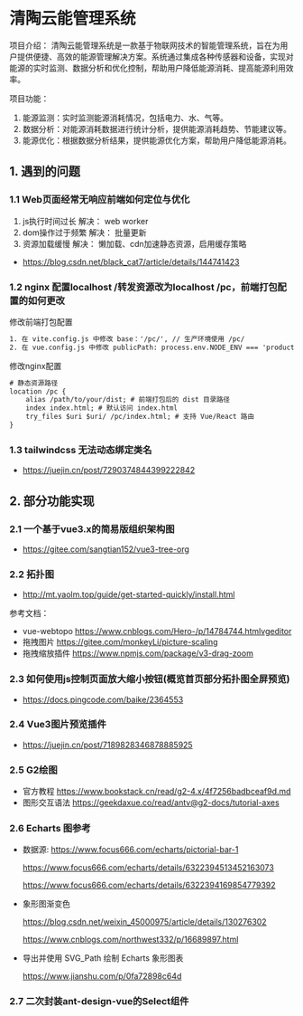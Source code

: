 # 清陶云能管理系统

项目介绍：
清陶云能管理系统是一款基于物联网技术的智能管理系统，旨在为用户提供便捷、高效的能源管理解决方案。系统通过集成各种传感器和设备，实现对能源的实时监测、数据分析和优化控制，帮助用户降低能源消耗、提高能源利用效率。

项目功能：

1. 能源监测：实时监测能源消耗情况，包括电力、水、气等。
2. 数据分析：对能源消耗数据进行统计分析，提供能源消耗趋势、节能建议等。
3. 能源优化：根据数据分析结果，提供能源优化方案，帮助用户降低能源消耗。

## 1. 遇到的问题

### 1.1 Web页面经常无响应前端如何定位与优化

1. js执行时间过长    解决： web worker
2. dom操作过于频繁  解决： 批量更新
3. 资源加载缓慢     解决： 懒加载、cdn加速静态资源，启用缓存策略

- <https://blog.csdn.net/black_cat7/article/details/144741423>

### 1.2 nginx 配置localhost /转发资源改为localhost /pc，前端打包配置的如何更改

修改前端打包配置

```txt
1. 在 vite.config.js 中修改 base：'/pc/', // 生产环境使用 /pc/
2. 在 vue.config.js 中修改 publicPath: process.env.NODE_ENV === 'production' ? '/pc/' : '/', // 生产环境使用 /pc/
```

修改nginx配置

```txt
# 静态资源路径
location /pc {
    alias /path/to/your/dist; # 前端打包后的 dist 目录路径
    index index.html; # 默认访问 index.html
    try_files $uri $uri/ /pc/index.html; # 支持 Vue/React 路由
}
```

### 1.3 tailwindcss 无法动态绑定类名

- <https://juejin.cn/post/7290374844399222842>

## 2. 部分功能实现

### 2.1 一个基于vue3.x的简易版组织架构图

- <https://gitee.com/sangtian152/vue3-tree-org>

### 2.2 拓扑图

- <http://mt.yaolm.top/guide/get-started-quickly/install.html>

参考文档：

- vue-webtopo <https://www.cnblogs.com/Hero-/p/14784744.htmlvgeditor>
- 拖拽图片 <https://gitee.com/monkeyLi/picture-scaling>
- 拖拽缩放插件 <https://www.npmjs.com/package/v3-drag-zoom>

### 2.3 如何使用js控制页面放大缩小按钮(概览首页部分拓扑图全屏预览)

- <https://docs.pingcode.com/baike/2364553>

### 2.4 Vue3图片预览插件

- <https://juejin.cn/post/7189828346878885925>

### 2.5 G2绘图

- 官方教程 <https://www.bookstack.cn/read/g2-4.x/4f7256badbceaf9d.md>
- 图形交互语法 <https://geekdaxue.co/read/antv@g2-docs/tutorial-axes>

### 2.6 Echarts 图参考

- 数据源:
    <https://www.focus666.com/echarts/pictorial-bar-1>

    <https://www.focus666.com/echarts/details/6322394513452163073>

    <https://www.focus666.com/echarts/details/6322394169854779392>
- 象形图渐变色

    <https://blog.csdn.net/weixin_45000975/article/details/130276302>

    <https://www.cnblogs.com/northwest332/p/16689897.html>

- 导出并使用 SVG_Path 绘制 Echarts 象形图表

    <https://www.jianshu.com/p/0fa72898c64d>

### 2.7 二次封装ant-design-vue的Select组件

<demo vue="../demos/projects/components/MySelect.vue" stackblitz="true" codesandbox="true"></demo>

<demo vue="../demos/projects/TestSelect.vue" stackblitz="true" codesandbox="true"></demo>

<demo vue="../demos/projects/components/MyTable.vue" stackblitz="true" codesandbox="true"></demo>
